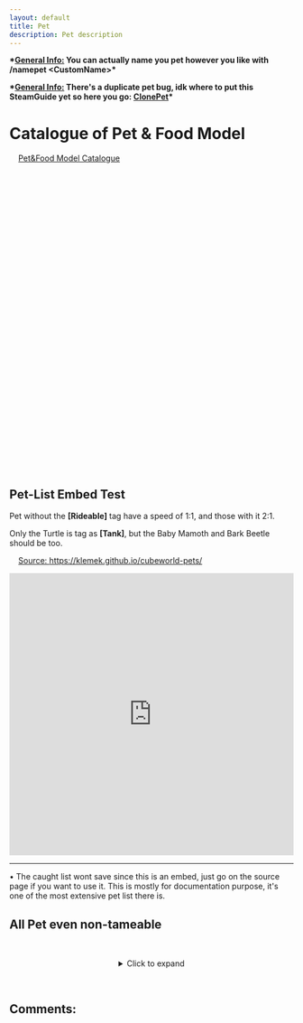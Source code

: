 ```yaml
---
layout: default
title: Pet
description: Pet description
---
```


__\*<u>General Info:</u> You can actually name you pet however you like with /namepet \<CustomName\>\*__

__\*<u>General Info:</u> There's a duplicate pet bug, idk where to put this SteamGuide yet so here you go: [ClonePet](https://steamcommunity.com/sharedfiles/filedetails/?id=1879776041)\*__

# Catalogue of Pet & Food Model

&nbsp;&nbsp;&nbsp;&nbsp;[Pet&Food Model Catalogue](https://imgur.com/a/DbxyhwB)

<div style="height:500px;width:100%;overflow:scroll;overflow-x: hidden;">
<embed src="https://i.imgur.com/ZQOpcSP.png" style="width:100%;">
</div>

&nbsp;&nbsp;&nbsp;&nbsp;&nbsp;&nbsp;

## Pet-List Embed Test

Pet without the __\[Rideable\]__ tag have a speed of 1:1, and those with it 2:1.

Only the Turtle is tag as __\[Tank\]__, but the Baby Mamoth and Bark Beetle should be too.

&nbsp;&nbsp;&nbsp;&nbsp;[Source: https://klemek.github.io/cubeworld-pets/ ](https://klemek.github.io/cubeworld-pets/)

<embed src="https://klemek.github.io/cubeworld-pets/" style="width:100%; height: 500px;">

_________________ 

&bull; The caught list wont save since this is an embed, just go on the source page if you want to use it. This is mostly for documentation purpose, it's one of the most extensive pet list there is.

## All Pet even non-tameable

&nbsp;&nbsp;&nbsp;&nbsp;&nbsp;&nbsp;

<center><details>
 <summary>Click to expand</summary>
        <div style="margin-left:-5%;height:500px;width:110%;overflow:scroll;overflow-x: hidden;">
        <embed src="https://i.imgur.com/B9uAesb.jpg" style="width:100%;"></div>
</details></center>

&nbsp;&nbsp;&nbsp;&nbsp;&nbsp;&nbsp;

## Comments:

<script src="https://utteranc.es/client.js"
        repo="Paroyer/Comment" 
        issue-term="pathname"
        theme="github-dark"
        label="Comment"
        crossorigin="anonymous"
        async>
</script>
